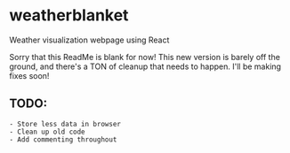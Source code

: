 # weatherblanket
Weather visualization webpage using React

Sorry that this ReadMe is blank for now! This new version is barely off the 
ground, and there's a TON of cleanup that needs to happen. I'll be making fixes
soon!


## TODO:
    - Store less data in browser
    - Clean up old code
    - Add commenting throughout